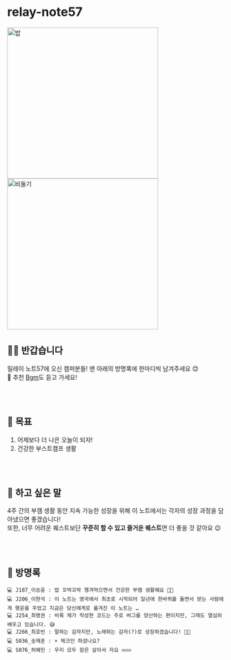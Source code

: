 # relay-note57

<img width="350" alt="밥" src="https://github.com/user-attachments/assets/d8741cc3-d8d5-4793-a077-e00f9fccd9bb">
<img width="350" alt="비둘기" src="https://github.com/user-attachments/assets/63fd71cc-a204-4b18-848e-79b1affdaa62">


<img >

## 👋🏻 반갑습니다
릴레이 노트57에 오신 캠퍼분들! 맨 아래의 방명록에 한마디씩 남겨주세요 😊 <br>
🎵 추천 [Bgm](https://www.youtube.com/watch?v=dQw4w9WgXcQ)도 듣고 가세요!

<br><br>

## 🌈 목표
1. 어제보다 더 나은 오늘이 되자!
2. 건강한 부스트캠프 생활

<br><br>

## 🤗 하고 싶은 말
4주 간의 부캠 생활 동안 지속 가능한 성장을 위해 이 노트에서는 각자의 성장 과정을 담아냈으면 좋겠습니다! <br>
또한, 너무 어려운 퀘스트보단 **꾸준히 할 수 있고 즐거운 퀘스트**면 더 좋을 것 같아요 😉

<br><br>

## 🚪 방명록

```
💻 J187_이승윤 : 밥 꼬박꼬박 챙겨먹으면서 건강한 부캠 생활해요 🍚🍴
💻 J206_이현석 : 이 노트는 영국에서 최초로 시작되어 일년에 한바퀴를 돌면서 받는 사람에게 행운을 주었고 지금은 당신에게로 옮겨진 이 노트는 …
💻 J254_최명권 : 비록 제가 작성한 코드는 주로 버그를 양산하는 편이지만, 그래도 열심히 배우고 있습니다. 😅
💻 J266_최호빈 : 말하는 감자지만, 노래하는 감자(?)로 성장하겠습니다! 🥔🍟
💻 S036_송재훈 : ☀️ 체크인 하셨나요?
💻 S076_허혜민 : 우리 모두 잠은 살아서 자요 💤💤
```
